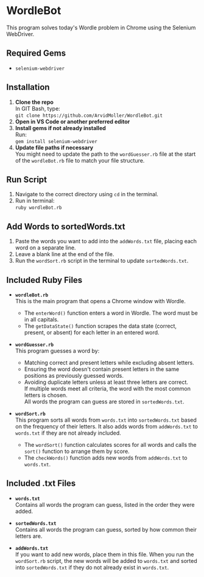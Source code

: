# WordleBot
This program solves today's Wordle problem in Chrome using the Selenium WebDriver.

## Required Gems
- `selenium-webdriver`

## Installation
1. **Clone the repo**  
   In GIT Bash, type:  
   `git clone https://github.com/ArvidMoller/WordleBot.git`
2. **Open in VS Code or another preferred editor**
3. **Install gems if not already installed**  
   Run:  
   `gem install selenium-webdriver`
4. **Update file paths if necessary**  
   You might need to update the path to the `wordGuesser.rb` file at the start of the `wordleBot.rb` file to match your file structure.

## Run Script
1. Navigate to the correct directory using `cd` in the terminal.
2. Run in terminal:  
   `ruby wordleBot.rb`

## Add Words to sortedWords.txt
1. Paste the words you want to add into the `addWords.txt` file, placing each word on a separate line.  
2. Leave a blank line at the end of the file.  
3. Run the `wordSort.rb` script in the terminal to update `sortedWords.txt`.

## Included Ruby Files
- **`wordleBot.rb`**  
  This is the main program that opens a Chrome window with Wordle.  
  - The `enterWord()` function enters a word in Wordle. The word must be in all capitals.  
  - The `getDataState()` function scrapes the data state (correct, present, or absent) for each letter in an entered word.
  
- **`wordGuesser.rb`**  
  This program guesses a word by:  
  - Matching correct and present letters while excluding absent letters.  
  - Ensuring the word doesn't contain present letters in the same positions as previously guessed words.  
  - Avoiding duplicate letters unless at least three letters are correct.  
  If multiple words meet all criteria, the word with the most common letters is chosen.  
  All words the program can guess are stored in `sortedWords.txt`.
  
- **`wordSort.rb`**  
  This program sorts all words from `words.txt` into `sortedWords.txt` based on the frequency of their letters. It also adds words from `addWords.txt` to `words.txt` if they are not already included.  
  - The `wordSort()` function calculates scores for all words and calls the `sort()` function to arrange them by score.  
  - The `checkWords()` function adds new words from `addWords.txt` to `words.txt`.

## Included .txt Files
- **`words.txt`**  
  Contains all words the program can guess, listed in the order they were added.
  
- **`sortedWords.txt`**  
  Contains all words the program can guess, sorted by how common their letters are.
  
- **`addWords.txt`**  
  If you want to add new words, place them in this file. When you run the `wordSort.rb` script, the new words will be added to `words.txt` and sorted into `sortedWords.txt` if they do not already exist in `words.txt`.
